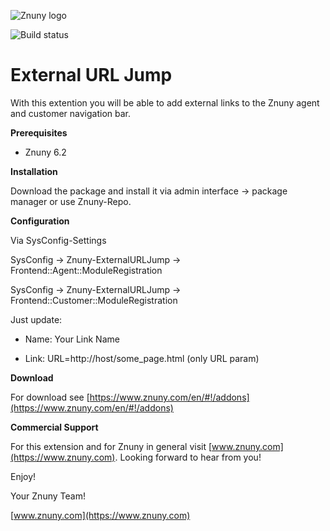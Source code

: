 ![Znuny logo](https://www.znuny.com/assets/images/logo_small.png)

![Build status](https://badge.proxy.znuny.com/Znuny-ExternalURLJump/rel-6_2)

External URL Jump
=================
With this extention you will be able to add external links to the Znuny agent and customer navigation bar.

**Prerequisites**

- Znuny 6.2

**Installation**

Download the package and install it via admin interface -> package manager or use Znuny-Repo.


**Configuration**

Via SysConfig-Settings

SysConfig -> Znuny-ExternalURLJump -> Frontend::Agent::ModuleRegistration

SysConfig -> Znuny-ExternalURLJump -> Frontend::Customer::ModuleRegistration

Just update:

* Name: Your Link Name

* Link: URL=http://host/some_page.html (only URL param)

**Download**

For download see [https://www.znuny.com/en/#!/addons](https://www.znuny.com/en/#!/addons)

**Commercial Support**

For this extension and for Znuny in general visit [www.znuny.com](https://www.znuny.com). Looking forward to hear from you!

Enjoy!

Your Znuny Team!

[www.znuny.com](https://www.znuny.com)
